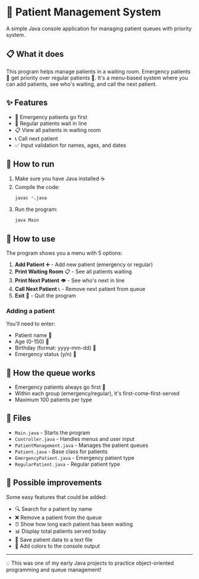 # 🏥 Patient Management System

A simple Java console application for managing patient queues with priority system.

## 📋 What it does

This program helps manage patients in a waiting room. Emergency patients 🚨 get priority over regular patients 👥. It's a menu-based system where you can add patients, see who's waiting, and call the next patient.

## ✨ Features

- 🚨 Emergency patients go first
- 👥 Regular patients wait in line  
- 📋 View all patients in waiting room
- 📞 Call next patient
- ✅ Input validation for names, ages, and dates

## 🚀 How to run

1. Make sure you have Java installed ☕
2. Compile the code:
   ```bash
   javac *.java
   ```
3. Run the program:
   ```bash
   java Main
   ```

## 📖 How to use

The program shows you a menu with 5 options:

1. **Add Patient** ➕ - Add new patient (emergency or regular)
2. **Print Waiting Room** 📋 - See all patients waiting
3. **Print Next Patient** 👁️ - See who's next in line  
4. **Call Next Patient** 📞 - Remove next patient from queue
5. **Exit** 🚪 - Quit the program

### Adding a patient
You'll need to enter:
- Patient name 📝
- Age (0-150) 🔢
- Birthday (format: yyyy-mm-dd) 📅
- Emergency status (y/n) 🚨

## 🎯 How the queue works

- Emergency patients always go first 🚨
- Within each group (emergency/regular), it's first-come-first-served
- Maximum 100 patients per type

## 📁 Files

- `Main.java` - Starts the program
- `Controller.java` - Handles menus and user input
- `PatientManagement.java` - Manages the patient queues
- `Patient.java` - Base class for patients
- `EmergencyPatient.java` - Emergency patient type
- `RegularPatient.java` - Regular patient type

## 🔧 Possible improvements

Some easy features that could be added:
- 🔍 Search for a patient by name
- ❌ Remove a patient from the queue
- ⏰ Show how long each patient has been waiting
- 📊 Display total patients served today
- 💾 Save patient data to a text file
- 🎨 Add colors to the console output

---

💡 This was one of my early Java projects to practice object-oriented programming and queue management!
